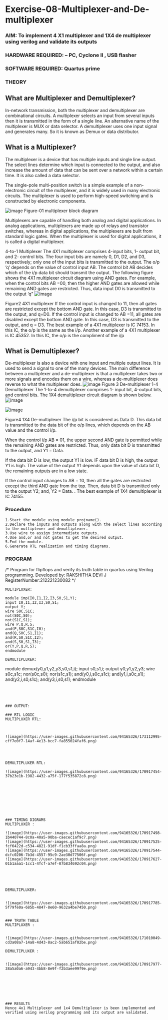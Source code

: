 # Exercise-08-Multiplexer-and-De-multiplexer
### AIM: To implement 4 X1 multiplexer and 1X4 de multiplexer using verilog and validate its outputs
### HARDWARE REQUIRED:  – PC, Cyclone II , USB flasher
### SOFTWARE REQUIRED:   Quartus prime
### THEORY 

## What are Multiplexer and Demultiplexer?
In-network transmission, both the multiplexer and demultiplexer are combinational circuits. A multiplexer selects an input from several inputs then it is transmitted in the form of a single line. An alternative name of the multiplexer is MUX or data selector. A demultiplexer uses one input signal and generates many. So it is known as Demux or data distributor.

## What is a Multiplexer?
The multiplexer is a device that has multiple inputs and single line output. The select lines determine which input is connected to the output, and also increase the amount of data that can be sent over a network within a certain time. It is also called a data selector.

The single-pole multi-position switch is a simple example of a non-electronic circuit of the multiplexer, and it is widely used in many electronic circuits. The multiplexer is used to perform high-speed switching and is constructed by electronic components.

![image](https://user-images.githubusercontent.com/36288975/170912485-73c395c7-23c0-4e78-a53d-a2f0d07d9662.png)
          Figure-01 multiplexer block diagram 

Multiplexers are capable of handling both analog and digital applications. In analog applications, multiplexers are made up of relays and transistor switches, whereas in digital applications, the multiplexers are built from standard logic gates. When the multiplexer is used for digital applications, it is called a digital multiplexer.

4-to-1 Multiplexer
The 4X1 multiplexer comprises 4-input bits, 1- output bit, and 2- control bits. The four input bits are namely 0, D1, D2, and D3, respectively; only one of the input bits is transmitted to the output. The o/p ‘q’ depends on the value of control input AB. The control bit AB decides which of the i/p data bit should transmit the output. The following figure shows the 4X1 multiplexer circuit diagram using AND gates. For example, when the control bits AB =00, then the higher AND gates are allowed while remaining AND gates are restricted. Thus, data input D0 is transmitted to the output ‘q”
![image](https://user-images.githubusercontent.com/36288975/170912568-3598c60a-5035-41f3-b0c4-ccedba13aca5.png)


Figure2 4X1 multiplexer 
If the control input is changed to 11, then all gates are restricted except the bottom AND gate. In this case, D3 is transmitted to the output, and q=D0. If the control input is changed to AB =11, all gates are disabled except the bottom AND gate. In this case, D3 is transmitted to the output, and q = D3. The best example of a 4X1 multiplexer is IC 74153. In this IC, the o/p is the same as the i/p. Another example of a 4X1 multiplexer is IC 45352. In this IC, the o/p is the compliment of the i/p


## What is Demultiplexer?
De-multiplexer is also a device with one input and multiple output lines. It is used to send a signal to one of the many devices. The main difference between a multiplexer and a de-multiplexer is that a multiplexer takes two or more signals and encodes them on a wire, whereas a de-multiplexer does reverse to what the multiplexer does.
![image](https://user-images.githubusercontent.com/36288975/170912606-a30e4b74-1726-4430-b245-2c3c3d9c232d.png)
Figure 3 De-multiplexer 
1-4 Demultiplexer
The 1-to-4 demultiplexer comprises 1- input bit, 4-output bits, and control bits. The 1X4 demultiplexer circuit diagram is shown below.![image](https://user-images.githubusercontent.com/36288975/170912683-00fb746a-1d45-4023-91d1-3a70b841073c.png)

![image](https://user-images.githubusercontent.com/36288975/170912741-7cbd52af-7e0d-4be3-b5c6-6fb9c4eca7c9.png)

Figure4 1X4 De-multiplexer 
The i/p bit is considered as Data D. This data bit is transmitted to the data bit of the o/p lines, which depends on the AB value and the control i/p.

When the control i/p AB = 01, the upper second AND gate is permitted while the remaining AND gates are restricted. Thus, only data bit D is transmitted to the output, and Y1 = Data.

If the data bit D is low, the output Y1 is low. IF data bit D is high, the output Y1 is high. The value of the output Y1 depends upon the value of data bit D, the remaining outputs are in a low state.

If the control input changes to AB = 10, then all the gates are restricted except the third AND gate from the top. Then, data bit D is transmitted only to the output Y2; and, Y2 = Data. . The best example of 1X4 demultiplexer is IC 74155.

 
 
### Procedure
```
1.Start the module using module projname().
2.Declare the inputs and outputs along with the select lines according to the multiplexer and demultiplexer.
3.Use wire to assign intermediate outputs.
4.Use and,or and not gates to get the desired output.
5.End the module.
6.Generate RTL realization and timing diagrams.
```



### PROGRAM 
/*
Program for flipflops  and verify its truth table in quartus using Verilog programming.
Developed by: RAKSHITHA DEVI J
RegisterNumber:212221230082
*/
```
MULTIPLUXER:
```
```
module imp(I0,I1,I2,I3,S0,S1,Y);
input I0,I1,I2,I3,S0,S1;
output Y;
wire S0C,S1C;
not(S0C,S0);
not(S1C,S1);
wire P,Q,R,S;
and(P,S0C,S1C,I0);
and(Q,S0C,S1,I1);
and(R,S0,S1C,I2);
and(S,S0,S1,I3);
or(Y,P,Q,R,S);
endmodule
```
```
DEMULTIPLUXER:
```
module demux(y0,y1,y2,y3,s0,s1,i);
input s0,s1,i;
output y0,y1,y2,y3;
wire s0c,s1c;
nor(s0c,s0);
nor(s1c,s1);
and(y0,i,s0c,s1c);
and(y1,i,s0c,s1);
and(y2,i,s0,s1c);
and(y3,i,s0,s1);
endmodule
```




### OUTPUT:

### RTL LOGIC  
MULTIPLUXER RTL:



![image](https://user-images.githubusercontent.com/94165326/173112995-cff7e0f7-14af-4e13-bcc7-fa855024faf6.png)




DEMULTIPLUXER RTL:

![image](https://user-images.githubusercontent.com/94165326/170917454-37b23e1b-1982-4432-a75f-177f535872c8.png)









### TIMING DIGRAMS 
MULTIPLUXER :

![image](https://user-images.githubusercontent.com/94165326/170917498-1b440744-8c0a-40a5-90ba-caecec1af9c7.png)
![image](https://user-images.githubusercontent.com/94165326/170917525-fcf6422d-c534-4821-91df-f1cb33ffaa8a.png)
![image](https://user-images.githubusercontent.com/94165326/170917544-dcfc0206-7b3d-4557-95c9-2ae30d77506f.png)
![image](https://user-images.githubusercontent.com/94165326/170917627-01b1aaa1-1cc1-4fcf-a7ef-07b834692c04.png)





DEMULTIPLUXER:


![image](https://user-images.githubusercontent.com/94165326/170917785-5f79fe0a-685b-4847-8e60-9632a4be7450.png)


### TRUTH TABLE
MULTIPLUXER :


![image](https://user-images.githubusercontent.com/94165326/171010049-cd3a08a7-14a8-4d43-8ac2-5ab651af02be.png)

DEMULTIPLUXER :


![image](https://user-images.githubusercontent.com/94165326/170917977-38a5a0a6-a943-4bb8-8e9f-f2b3aee99f9e.png)







### RESULTS 
Hence 4x1 Multiplexer and 1x4 Demultiplexer is been implemented and verified using verilog programming and its output are validated.

